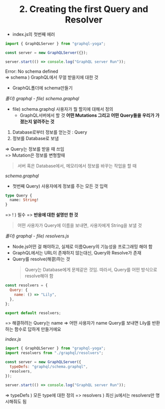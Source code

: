 <h1 align="center">
<strong>2. Creating the first Query and Resolver</strong><br>
</h1>

- index.js의 첫번째 에러

```javascript
import { GraphQLServer } from "graphql-yoga";

const server = new GraphQLServer({});

server.start(() => console.log("GraphQL server Run"));
```

Error: No schema defined<br>
=> schema ) GraphQL에서 무얼 받을지에 대한 것

- GraphQL폴더에 schema만들기

_폴더) graphql - file) schema.graphql_

- file) schema.graphql
  사용자가 뭘 할지에 대해서 정의
  - GraphQL서버에서 할 것
    <strong>어떤 Mutations 그리고 어떤 Query들을 우리가 가졌는지 알려주는 것</strong>

1. Database로부터 정보를 얻는것 : Query
2. 정보를 Database로 보냄

=> Query는 정보를 받을 때 쓰임<br>
=> Mutation은 정보를 변형할때

> 서버 혹은 Database에서, 메모리에서 정보를 바꾸는 작업을 할 때

_schema.graphql_

- 첫번째 Query) 사용자에게 정보를 주는 모든 것 입력

```graphql
type Query {
  name: String!
}
```

=> ! ) 필수
=> <strong>반응에 대한 설명만 한 것</strong>

> 어떤 사용자가 Query에 이름을 보내면, 사용자에게 String을 보낼 것

_폴더) graphql - file) resolvers.js_

- Node.js어떤 걸 해야하고, 실제로 이름Query의 기능성을 프로그래밍 해야 함
- GraphQL에서는 URL이 존재하지 않는대신, Query와 Resolve가 존재
- Query를 resolve(해결)하는 것
  > Query는 Database에게 문제같은 것임. 따라서, Query를 어떤 방식으로 resolve해야 함

```javascript
const resolvers = {
  Query: {
    name: () => "Lily",
  },
};

export default resolvers;
```

=> 해결하려는 Query는 name
=> 어떤 사용자가 name Query를 보내면 Lily를 반환하는 함수로 답하게 만들거에요

_index.js_

```javascript
import { GraphQLServer } from "graphql-yoga";
import resolvers from "./graphql/resolvers";

const server = new GraphQLServer({
  typeDefs: "graphql/schema.graphql",
  resolvers,
});

server.start(() => console.log("GraphQL server Run"));
```

=> typeDefs ) 모든 type에 대한 정의
=> resolvers ) 최신 js에서는 resolvers만 명시해줘도 됨
